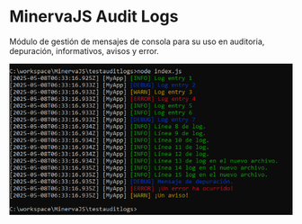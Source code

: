 # MinervaJS Audit Logs
Módulo de gestión de mensajes de consola para su uso en auditoria, depuración, informativos, avisos y error.


![Descripción de la imagen](/images/CapturaAuditLogs.PNG)
